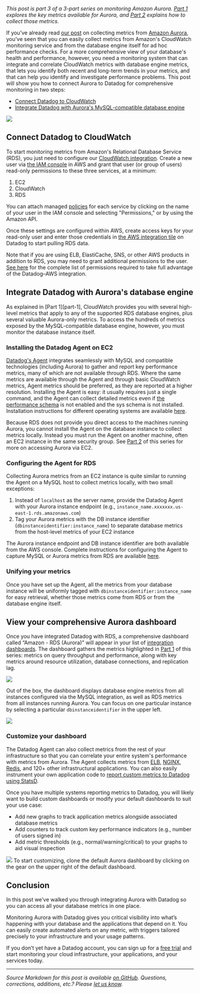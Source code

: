 *This post is part 3 of a 3-part series on monitoring Amazon Aurora. [Part 1][part-1] explores the key metrics available for Aurora, and [Part 2][part-2] explains how to collect those metrics.*

If you’ve already read [our post][part-2] on collecting metrics from [Amazon Aurora][aurora], you’ve seen that you can easily collect metrics from Amazon's CloudWatch monitoring service and from the database engine itself for ad hoc performance checks. For a more comprehensive view of your database's health and performance, however, you need a monitoring system that can integrate and correlate CloudWatch metrics with database engine metrics, that lets you identify both recent and long-term trends in your metrics, and that can help you identify and investigate performance problems. This post will show you how to connect Aurora to Datadog for comprehensive monitoring in two steps:

* [Connect Datadog to CloudWatch](#connect-datadog-to-cloudwatch)
* [Integrate Datadog with Aurora's MySQL-compatible database engine](#integrate-datadog-with-mysql)

<a href="https://d33tyra1llx9zy.cloudfront.net/blog/images/2015-11-aurora/aurora_diagram_1.png"><img src="https://d33tyra1llx9zy.cloudfront.net/blog/images/2015-11-aurora/aurora_diagram_1.png"></a>

<h2 class="anchor" id="connect-datadog-to-cloudwatch">Connect Datadog to CloudWatch</h2>

To start monitoring metrics from Amazon's Relational Database Service (RDS), you just need to configure our [CloudWatch integration][aws-integration]. Create a new user via [the IAM console][iam] in AWS and grant that user (or group of users) read-only permissions to these three services, at a minimum:

1. EC2
1. CloudWatch
1. RDS

You can attach managed [policies][policy] for each service by clicking on the name of your user in the IAM console and selecting "Permissions," or by using the Amazon API.

Once these settings are configured within AWS, create access keys for your read-only user and enter those credentials in [the AWS integration tile][aws-tile] on Datadog to start pulling RDS data.

Note that if you are using ELB, ElastiCache, SNS, or other AWS products in addition to RDS, you may need to grant additional permissions to the user. [See here][aws-integration] for the complete list of permissions required to take full advantage of the Datadog–AWS integration.

<h2 class="anchor" id="integrate-datadog-with-mysql">Integrate Datadog with Aurora's database engine</h2>
As explained in [Part 1][part-1], CloudWatch provides you with several high-level metrics that apply to any of the supported RDS database engines, plus several valuable Aurora-only metrics. To access the hundreds of metrics exposed by the MySQL-compatible database engine, however, you must monitor the database instance itself.

### Installing the Datadog Agent on EC2

[Datadog's Agent][dd-agent] integrates seamlessly with MySQL and compatible technologies (including Aurora) to gather and report key performance metrics, many of which are not available through RDS. Where the same metrics are available through the Agent and through basic CloudWatch metrics, Agent metrics should be preferred, as they are reported at a higher resolution. Installing the Agent is easy: it usually requires just a single command, and the Agent can collect detailed metrics even if [the performance schema][p_s] is not enabled and the sys schema is not installed. Installation instructions for different operating systems are available [here][agent-install].

Because RDS does not provide you direct access to the machines running Aurora, you cannot install the Agent on the database instance to collect metrics locally. Instead you must run the Agent on another machine, often an EC2 instance in the same security group. See [Part 2][remote-ec2] of this series for more on accessing Aurora via EC2.

### Configuring the Agent for RDS

Collecting Aurora metrics from an EC2 instance is quite similar to running the Agent on a MySQL host to collect metrics locally, with two small exceptions:

1. Instead of `localhost` as the server name, provide the Datadog Agent with your Aurora instance endpoint (e.g., `instance_name.xxxxxxx.us-east-1.rds.amazonaws.com`)
1. Tag your Aurora metrics with the DB instance identifier (`dbinstanceidentifier:instance_name`) to separate database metrics from the host-level metrics of your EC2 instance

The Aurora instance endpoint and DB instance identifier are both available from the AWS console. Complete instructions for configuring the Agent to capture MySQL or Aurora metrics from RDS are available [here][dd-doc].

### Unifying your metrics

Once you have set up the Agent, all the metrics from your database instance will be uniformly tagged with  `dbinstanceidentifier:instance_name` for easy retrieval, whether those metrics come from RDS or from the database engine itself.

## View your comprehensive Aurora dashboard

Once you have integrated Datadog with RDS, a comprehensive dashboard called “Amazon - RDS (Aurora)” will appear in your list of [integration dashboards][dash-list]. The dashboard gathers the metrics highlighted in [Part 1][part-1] of this series: metrics on query throughput and performance, along with key metrics around resource utilization, database connections, and replication lag.

<a href="https://d33tyra1llx9zy.cloudfront.net/blog/images/2015-11-aurora/aurora-ootb-dash-2.png"><img src="https://d33tyra1llx9zy.cloudfront.net/blog/images/2015-11-aurora/aurora-ootb-dash-2.png"></a>

Out of the box, the dashboard displays database engine metrics from all instances configured via the MySQL integration, as well as RDS metrics from all instances running Aurora. You can focus on one particular instance by selecting a particular `dbinstanceidentifier` in the upper left.

<a href="https://d33tyra1llx9zy.cloudfront.net/blog/images/2015-11-aurora/db-id.png"><img src="https://d33tyra1llx9zy.cloudfront.net/blog/images/2015-11-aurora/db-id.png"></a>

### Customize your dashboard

The Datadog Agent can also collect metrics from the rest of your infrastructure so that you can correlate your entire system's performance with metrics from Aurora. The Agent collects metrics from [ELB][elb], [NGINX][nginx], [Redis][redis], and 120+ other infrastructural applications. You can also easily instrument your own application code to [report custom metrics to Datadog using StatsD][statsd].

Once you have multiple systems reporting metrics to Datadog, you will likely want to build custom dashboards or modify your default dashboards to suit your use case:

* Add new graphs to track application metrics alongside associated database metrics
* Add counters to track custom key performance indicators (e.g., number of users signed in)
* Add metric thresholds (e.g., normal/warning/critical) to your graphs to aid visual inspection

<a href="https://d33tyra1llx9zy.cloudfront.net/blog/images/2015-11-aurora/max_conn.png"><img src="https://d33tyra1llx9zy.cloudfront.net/blog/images/2015-11-aurora/max_conn.png"></a>
To start customizing, clone the default Aurora dashboard by clicking on the gear on the upper right of the default dashboard.

## Conclusion

In this post we’ve walked you through integrating Aurora with Datadog so you can access all your database metrics in one place.

Monitoring Aurora with Datadog gives you critical visibility into what’s happening with your database and the applications that depend on it. You can easily create automated alerts on any metric, with triggers tailored precisely to your infrastructure and your usage patterns.

If you don’t yet have a Datadog account, you can sign up for a [free trial][trial] and start monitoring your cloud infrastructure, your applications, and your services today.

- - -

*Source Markdown for this post is available [on GitHub][markdown]. Questions, corrections, additions, etc.? Please [let us know][issues].*

[aurora]: https://aws.amazon.com/rds/aurora/
[markdown]: https://github.com/DataDog/the-monitor/blob/master/rds-aurora/monitor_aurora_using_datadog.md
[issues]: https://github.com/DataDog/the-monitor/issues
[part-1]: https://www.datadoghq.com/blog/monitoring-amazon-aurora-performance-metrics
[part-2]: https://www.datadoghq.com/blog/how-to-collect-aurora-metrics
[aws-integration]: http://docs.datadoghq.com/integrations/aws/
[iam]: https://console.aws.amazon.com/iam/home
[policy]: https://console.aws.amazon.com/iam/home?#policies
[aws-tile]: https://app.datadoghq.com/account/settings#integrations/amazon_web_services
[dd-agent]: https://github.com/DataDog/dd-agent
[agent-install]: https://app.datadoghq.com/account/settings#agent
[remote-ec2]: https://www.datadoghq.com/blog/how-to-collect-aurora-metrics#connecting-to-your-rds-instance
[dd-doc]: http://docs.datadoghq.com/integrations/rds/
[statsd]: https://www.datadoghq.com/blog/statsd/
[dash-list]: https://app.datadoghq.com/dash/list
[trial]: https://app.datadoghq.com/signup
[nginx]: https://www.datadoghq.com/blog/how-to-monitor-nginx/
[redis]: https://www.datadoghq.com/blog/how-to-monitor-redis-performance-metrics/
[elb]: https://www.datadoghq.com/blog/top-elb-health-and-performance-metrics/
[p_s]: https://www.datadoghq.com/blog/how-to-collect-aurora-metrics/#querying-the-performance-schema-and-sys-schema
